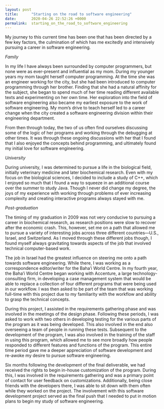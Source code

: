 ```yaml
---
layout: post
title:      "Starting on the road to software engineering"
date:       2020-04-26 22:52:26 +0000
permalink:  starting_on_the_road_to_software_engineering
---
```



My journey to this current time has been one that has been directed by a few key factors, the culmination of which has me excitedly and intensively pursuing a career in software engineering.

*Family*

In my life I have always been surrounded by computer programmers, but none were as ever-present and influential as my mom. During my younger years my mom taught herself computer programming. At the time she was an engineer working for the city, but she had been introduced to computer programming through her brother. Finding that she had a natural affinity for the subject, she began to spend much of her time reading different available texts and experimenting on her own time. Her exploration into the field of software engineering also became my earliest exposure to the work of software engineering. My mom’s drive to teach herself led to a career change when the city created a software engineering division within their engineering department.

From then through today, the two of us often find ourselves discussing some of the logic of her programs and working through the debugging at other times. It was through these ongoing discussions with her that I found that I also enjoyed the concepts behind programming, and ultimately found my initial love for software engineering.


*University*

During university, I was determined to pursue a life in the biological field, initially veterinary medicine and later biochemical research. Even with my focus on the biological sciences, I decided to include a study of C++, which I enjoyed so much that I found a way to squeeze in an additional course over the summer to study Java. Though I never did change my degree, the joys of my experience with working through problems of ever increasing complexity and creating interactive programs always stayed with me.


*Post-graduation*

The timing of my graduation in 2009 was not very conducive to pursuing a career in biochemical research, as research positions were slow to recover after the economic crash. This, however, set me on a path that allowed me to pursue a variety of interesting jobs across three different countries—U.S., Israel, and Switzerland. As I moved through these different jobs though, I found myself always gravitating towards aspects of the job that involved technical computer-based work.

The job in Israel had the greatest influence on steering me onto a path towards software engineering. While there, I was working as a correspondence editor/writer for the Baha’i World Centre. In my fourth year, the Baha’i World Centre began working with Accenture, a large technology-consulting firm, in developing a case management system that would be able to replace a collection of four different programs that were being used in our workflow. I was then asked to be part of the team that was working full-time with this project due to my familiarity with the workflow and ability to grasp the technical concepts.

During this project, I assisted in the requirements gathering phase and was involved in the meetings of the design phase. Following these periods, I was asked to work with two others in developing testing for the various parts of the program as it was being developed. This also involved in the end also overseeing a team of people in running these tests. Subsequent to the development of the program, I was also involved in the training of the staff in using this program, which allowed me to see more broadly how people responded to different features and functions of the program. This entire time period gave me a deeper appreciation of software development and re-awoke my desire to pursue software engineering.

Six months following the development of the final deliverable, we had received the rights to begin in-house customization of the program. During this, I was involved in the requirements gathering and was a primary point of contact for user feedback on customizations. Additionally, being close friends with the developers there, I was able to sit down with them often while they worked on the project. The involvement with this software development project served as the final push that I needed to put in motion plans to begin my study of software engineering.
